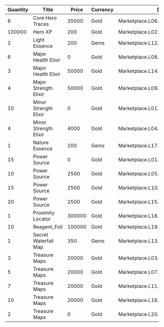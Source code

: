 | Quantity | Title | Price | Currency |  Dev Name |
| -------- | ----- | ----- | -------- |  -------- |
| 6 | Core Hero Traces | 35000 | Gold | Marketplace.L06.Page01.Token.03 |
| 100000 | Hero XP | 200 | Gold | Marketplace.L02.Page01.XP.01 |
| 2 | Light Essence | 200 | Gems | Marketplace.L12.Page01.Reagent.08 |
| 6 | Major Health Elixir | 0 | Gold | Marketplace.L08.Page01.Free.23 |
| 3 | Major Health Elixir | 50000 | Gold | Marketplace.L14.Page01.ElixirAll.01 |
| 4 | Major Strength Elixir | 50000 | Gold | Marketplace.L09.Page01.MajorElixir.03 |
| 10 | Minor Strength Elixir | 0 | Gold | Marketplace.L01.Page01.Free.04 |
| 4 | Minor Strength Elixir | 4000 | Gold | Marketplace.L04.Page01.MinorElixir.03 |
| 1 | Nature Essence | 200 | Gems | Marketplace.L17.Page01.Shard.04 |
| 15 | Power Source | 0 | Gold | Marketplace.L01.Page1.VIP5.FreeBonus.18 |
| 10 | Power Source | 2500 | Gold | Marketplace.L05.Page01.PowerSource.01 |
| 15 | Power Source | 2500 | Gold | Marketplace.L10.Page01.PowerSource.04 |
| 20 | Power Source | 2500 | Gold | Marketplace.L15.Page01.PowerSource.07 |
| 1 | Proximity Locator | 300000 | Gold | Marketplace.L18.Page01.Hero.01 |
| 10 | Reagent_Foil | 100000 | Gold | Marketplace.L19.Page01.Misc.06 |
| 1 | Secret Waterfall Map | 350 | Gems | Marketplace.L13.Page01.MapsMisc.14 |
| 3 | Treasure Maps | 20000 | Gold | Marketplace.L03.Page01.MapFragments.01 |
| 5 | Treasure Maps | 20000 | Gold | Marketplace.L07.Page01.MapFragments.04 |
| 7 | Treasure Maps | 20000 | Gold | Marketplace.L11.Page01.TreasureMap.01 |
| 10 | Treasure Maps | 20000 | Gold | Marketplace.L16.Page01.TreasureMap.04 |
| 2 | Treasure Maps | 0 | Gold | Marketplace.L20.Page01.Free.56 |
